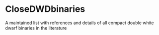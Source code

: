 # CloseDWDbinaries
A maintained list with references and details of all compact double white dwarf binaries in the literature
